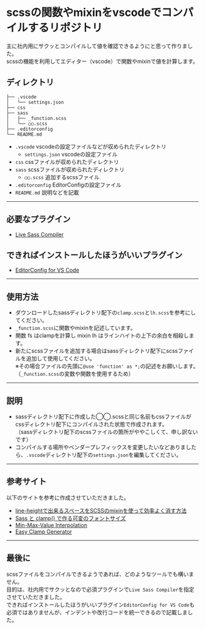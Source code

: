 # scssの関数やmixinをvscodeでコンパイルするリポジトリ
主に社内用にサクッとコンパイルして値を確認できるようにと思って作りました。  
scssの機能を利用してエディター（vscode）で関数やmixinで値を計算します。  

## ディレクトリ
```
├── .vscode
│   └── settings.json
├── css
├── sass
│   ├── _function.scss
│   └── ◯◯.scss
├── .editorconfig
└── README.md
```
- `.vscode` vscodeの設定ファイルなどが収められたディレクトリ
  - `settings.json` vscodeの設定ファイル
- `css` cssファイルが収められたディレクトリ
- `sass` scssファイルが収められたディレクトリ
  - `◯◯.scss` 追加するscssファイル
- `.editorconfig` EditorConfigの設定ファイル
- `README.md` 説明などを記載

-- -- -- -- -- -- -- -- -- -- -- -- -- -- -- -- -- -- --

## 必要なプラグイン
 - [Live Sass Compiler](https://marketplace.visualstudio.com/items?itemName=glenn2223.live-sass)

## できればインストールしたほうがいいプラグイン
 - [EditorConfig for VS Code](https://marketplace.visualstudio.com/items?itemName=EditorConfig.EditorConfig)

-- -- -- -- -- -- -- -- -- -- -- -- -- -- -- -- -- -- --

## 使用方法
- ダウンロードしたsassディレクトリ配下の`clamp.scss`と`lh.scss`を参考にしてください。  
- `_function.scss`に関数やmixinを記述しています。
- 関数 fs はclampを計算し mixin lh はラインハイトの上下の余白を相殺します。
- 新たにscssファイルを追加する場合はsassディレクトリ配下にscssファイルを追加して使用してください。  
※その場合ファイルの先頭に`@use 'function' as *;`の記述をお願いします。  
（`_function.scss`の変数や関数を使用するため）

-- -- -- -- -- -- -- -- -- -- -- -- -- -- -- -- -- -- --

## 説明
- sassディレクトリ配下に作成した◯◯.scssと同じ名前もcssファイルがcssディレクトリ配下にコンパイルされた状態で作成されます。  
（sassディレクトリ配下のscssファイルの箇所がややこしくて、申し訳ないです）  
- コンパイルする場所やベンダープレフィックスを変更したいなどありましたら、`.vscode`ディレクトリ配下の`settings.json`を編集してください。

-- -- -- -- -- -- -- -- -- -- -- -- -- -- -- -- -- -- --

## 参考サイト
以下のサイトを参考に作成させていただきました。  
- [line-heightで出来るスペースをSCSSのmixinを使って効率よく消す方法](https://moshashugyo.com/media/line-height-space)
- [Sass と clamp() で作る可変のフォントサイズ](https://firstlayout.net/fluidly-font-size-created-with-sass-and-clamp/)
- [Min-Max-Value Interpolation](https://min-max-calculator.9elements.com/)
- [Easy Clamp Generator](https://free.page-craft.jp/clamp/)

- -- -- -- -- -- -- -- -- -- -- -- -- -- -- -- -- -- -- --

## 最後に
scssファイルをコンパイルできるようであれば、どのようなツールでも構いません。  
目的は、社内用でサクッとなので必須プラグインで`Live Sass Compiler`を指定させていただきました。  
できればインストールしたほうがいいプラグイン`EditorConfig for VS Code`も必須ではありませんが、インデントや改行コードを統一できるので記載しました。
